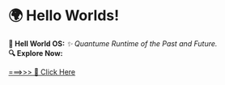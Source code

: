 # 🌍 Hello Worlds!

**👾 Hell World OS:** *✨ Quantume Runtime of the Past and Future.*  
**🔍 Explore Now:**  

[===>>> 🚀 Click Here](https://drive.proton.me/urls/SN75NQNZPC#qAM6NMai4YU2)
